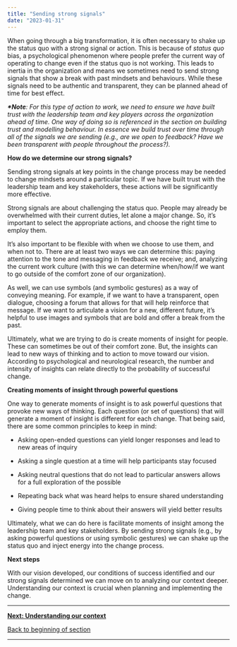 ```yaml
---
title: "Sending strong signals"
date: "2023-01-31"
---
```


When going through a big transformation, it is often necessary to shake up the status quo with a strong signal or action. This is because of _status quo_ bias, a psychological phenomenon where people prefer the current way of operating to change even if the status quo is not working. This leads to inertia in the organization and means we sometimes need to send strong signals that show a break with past mindsets and behaviours. While these signals need to be authentic and transparent, they can be planned ahead of time for best effect.

**_\*Note_**_: For this type of action to work, we need to ensure we have built trust with the leadership team and key players across the organization ahead of time. One way of doing so is referenced in the section on building trust and modelling behaviour. In essence we build trust over time through all of the signals we are sending (e.g., are we open to feedback? Have we been transparent with people throughout the process?)._

**How do we determine our strong signals?**

Sending strong signals at key points in the change process may be needed to change mindsets around a particular topic. If we have built trust with the leadership team and key stakeholders, these actions will be significantly more effective.

Strong signals are about challenging the status quo. People may already be overwhelmed with their current duties, let alone a major change. So, it’s important to select the appropriate actions, and choose the right time to employ them.

It’s also important to be flexible with when we choose to use them, and when not to. There are at least two ways we can determine this: paying attention to the tone and messaging in feedback we receive; and, analyzing the current work culture (with this we can determine when/how/if we want to go outside of the comfort zone of our organization).

As well, we can use symbols (and symbolic gestures) as a way of conveying meaning. For example, if we want to have a transparent, open dialogue, choosing a forum that allows for that will help reinforce that message. If we want to articulate a vision for a new, different future, it’s helpful to use images and symbols that are bold and offer a break from the past.

Ultimately, what we are trying to do is create moments of insight for people. These can sometimes be out of their comfort zone. But, the insights can lead to new ways of thinking and to action to move toward our vision. According to psychological and neurological research, the number and intensity of insights can relate directly to the probability of successful change.

**Creating moments of insight through powerful questions**

One way to generate moments of insight is to ask powerful questions that provoke new ways of thinking. Each question (or set of questions) that will generate a moment of insight is different for each change. That being said, there are some common principles to keep in mind:

- Asking open-ended questions can yield longer responses and lead to new areas of inquiry

- Asking a single question at a time will help participants stay focused

- Asking neutral questions that do not lead to particular answers allows for a full exploration of the possible

- Repeating back what was heard helps to ensure shared understanding

- Giving people time to think about their answers will yield better results

Ultimately, what we can do here is facilitate moments of insight among the leadership team and key stakeholders. By sending strong signals (e.g., by asking powerful questions or using symbolic gestures) we can shake up the status quo and inject energy into the change process.

**Next steps**

With our vision developed, our conditions of success identified and our strong signals determined we can move on to analyzing our context deeper. Understanding our context is crucial when planning and implementing the change.

* * *

[******Next: Understanding our context******](/understanding-our-context/)

[Back to beginning of section](/laying-our-foundation-for-successful-change/)

* * *
